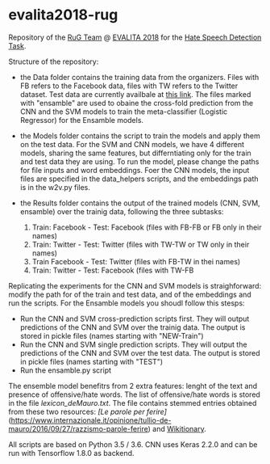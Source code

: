 # evalita2018-rug

Repository of the [RuG Team](https://sites.google.com/view/sms-rug) @ [EVALITA 2018](http://www.evalita.it/2018) for the [Hate Speech Detection Task](http://www.di.unito.it/~tutreeb/haspeede-evalita18/index.html).

Structure of the repository:

- the Data folder contains the training data from the organizers. Files with FB refers to the Facebook data, files with TW refers to the Twitter dataset. Test data are currently availbale at [this link](https://docs.google.com/forms/d/e/1FAIpQLSeJXpDygWFeiFxldm2J0OuNyQBp5yDxlAgc7200fnycaEyU2A/viewform). The files marked with "ensamble" are used to obaine the cross-fold prediction from the CNN and the SVM models to train the meta-classifier (Logistic Regressor) for the Ensamble models.

- the Models folder contains the script to train the models and apply them on the test data. For the SVM and CNN models, we have 4 different models, sharing the same features, but differntiating only for the train and test data they are using. To run the model, please change the paths for file inputs and word embeddings. Foer the CNN models, the input files are specified in the data_helpers scripts, and the embeddings path is in the w2v.py files.  

- the Results folder contains the output of the trained models (CNN, SVM, ensamble) over the trainig data, following the three subtasks:
   
   1) Train: Facebook - Test: Facebook (files with FB-FB or FB only in their names)
   2) Train: Twitter - Test: Twitter (files with TW-TW or TW only in their names)
   3) Train Facebook - Test: Twitter (files with FB-TW in thei names)
   4) Train: Twitter - Test: Facebook (files with TW-FB
   
  

Replicating the experiments for the CNN and SVM models is straighforward: modify the path for of the train and test data, and of the embeddings and run the scripts. 
For the Ensamble models you shoudl follow this stesps:
- Run the CNN and SVM cross-prediction scripts first. They will output predictions of the CNN and SVM over the trainig data. The output is stored in pickle files (names starting with  "NEW-Train")
- Run the CNN and SVM single prediction scripts. They will output the predictions of the CNN and SVM over the test data. The output is stored in pickle files (names starting with "TEST")
- Run the ensamble.py script

The ensemble model benefitrs from 2 extra features: lenght of the text and presence of offensive/hate words. The list of offensive/hate words is stored in the file *lexicon_deMauro.txt*. The file contains stemmed entries obtained from these two resources: *[Le parole per ferire]*(https://www.internazionale.it/opinione/tullio-de-mauro/2016/09/27/razzismo-parole-ferire) and [Wikitionary](https://it.wiktionary.org/wiki/Categoria:Parole_volgari-IT).

All scripts are based on Python 3.5 / 3.6. CNN uses Keras 2.2.0 and can be run with Tensorflow 1.8.0 as backend.
